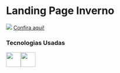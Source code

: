 <h1>Landing Page Inverno </h1>
<p>
<img src="https://i.imgur.com/rExBifR.png">
<a href="https://raphacalixto.github.io/Winter/">Confira aqui!</a> 
<h3> Tecnologias Usadas</h3>
<div class"img">
<img width="40" src="https://cdn.jsdelivr.net/gh/devicons/devicon/icons/html5/html5-plain-wordmark.svg"><img width="40" src="https://cdn.jsdelivr.net/gh/devicons/devicon/icons/css3/css3-plain-wordmark.svg">
<div/>
